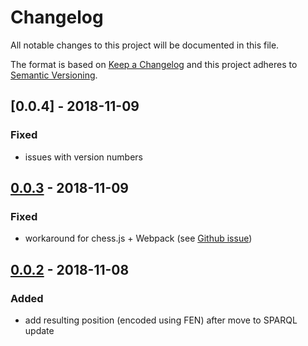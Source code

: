 # Changelog

All notable changes to this project will be documented in this file.

The format is based on [Keep a Changelog](http://keepachangelog.com/en/1.0.0/)
and this project adheres to [Semantic Versioning](http://semver.org/spec/v2.0.0.html).

## [0.0.4] - 2018-11-09

### Fixed

- issues with version numbers

## [0.0.3] - 2018-11-09

### Fixed

- workaround for chess.js + Webpack (see [Github issue](https://github.com/jhlywa/chess.js/issues/196))

## [0.0.2] - 2018-11-08

### Added

- add resulting position (encoded using FEN) after move to SPARQL update

[0.0.3]: https://github.com/RMLio/rmlmapper-java/compare/v0.0.3...v0.0.4
[0.0.3]: https://github.com/RMLio/rmlmapper-java/compare/v0.0.2...v0.0.3
[0.0.2]: https://github.com/RMLio/rmlmapper-java/compare/v0.0.1...v0.0.2
